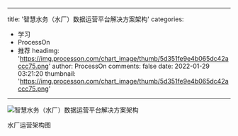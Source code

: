 
---
title: '智慧水务（水厂）数据运营平台解决方案架构'
categories: 
 - 学习
 - ProcessOn
 - 推荐
headimg: 'https://img.processon.com/chart_image/thumb/5d351fe9e4b065dc42accc75.png'
author: ProcessOn
comments: false
date: 2022-01-29 03:21:20
thumbnail: 'https://img.processon.com/chart_image/thumb/5d351fe9e4b065dc42accc75.png'
---

<div>   
<img class="thumb" alt="智慧水务（水厂）数据运营平台解决方案架构" src="https://img.processon.com/chart_image/thumb/5d351fe9e4b065dc42accc75.png" referrerpolicy="no-referrer">
<p>水厂运营架构图</p>  
</div>
            